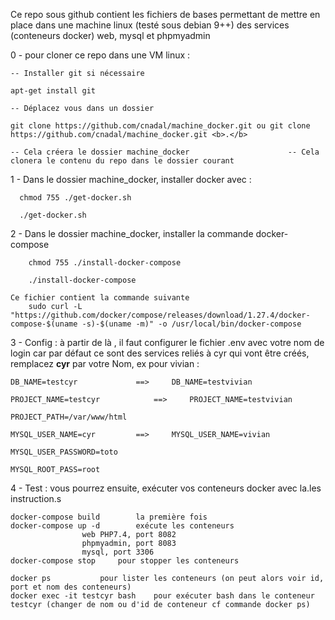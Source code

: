 
Ce repo sous github contient les fichiers de bases permettant de mettre en place dans une machine linux (testé sous debian 9++) des services (conteneurs docker) web, mysql et phpmyadmin

0 - pour cloner ce repo dans une VM linux :
	
	-- Installer git si nécessaire
	
	apt-get install git
	
	-- Déplacez vous dans un dossier
	
	git clone https://github.com/cnadal/machine_docker.git ou git clone https://github.com/cnadal/machine_docker.git <b>.</b>
	
	-- Cela créera le dossier machine_docker                      -- Cela clonera le contenu du repo dans le dossier courant
	
1 - Dans le dossier machine_docker, installer docker avec :
   
      
      chmod 755 ./get-docker.sh
        
      ./get-docker.sh

2 - Dans le dossier machine_docker, installer la commande docker-compose
    
    
        chmod 755 ./install-docker-compose
    
        ./install-docker-compose
    
    Ce fichier contient la commande suivante
        sudo curl -L "https://github.com/docker/compose/releases/download/1.27.4/docker-compose-$(uname -s)-$(uname -m)" -o /usr/local/bin/docker-compose
        
3 - Config : à partir de là , il faut configurer le fichier .env avec votre nom de login car par défaut ce sont des services reliés à cyr qui vont être créés, remplacez <b>cyr</b> par votre Nom, ex pour vivian :

	DB_NAME=testcyr				==> 	DB_NAME=testvivian
	
	PROJECT_NAME=testcyr			==> 	PROJECT_NAME=testvivian
	
	PROJECT_PATH=/var/www/html
	
	MYSQL_USER_NAME=cyr			==> 	MYSQL_USER_NAME=vivian
	
	MYSQL_USER_PASSWORD=toto
	
	MYSQL_ROOT_PASS=root

4 - Test : vous pourrez ensuite, exécuter vos conteneurs docker avec la.les instruction.s
  
  	docker-compose build	 	la première fois
	docker-compose up -d		exécute les conteneurs
					web PHP7.4, port 8082
					phpmyadmin, port 8083
					mysql, port 3306
	docker-compose stop		pour stopper les conteneurs
	
	docker ps			pour lister les conteneurs (on peut alors voir id, port et nom des conteneurs)
	docker exec -it testcyr bash	pour exécuter bash dans le conteneur testcyr (changer de nom ou d'id de conteneur cf commande docker ps)
					
	
	
	
